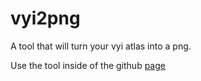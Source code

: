 # vyi2png  
A tool that will turn your vyi atlas into a png.

Use the tool inside of the github [page](actii-codes.github.io/vyi2png/)
